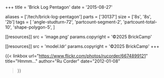 +++
title = 'Brick Log Pentagon'
date  = '2015-08-27'

aliases = ['/tech/brick-log-pentagon']
parts = ['30137']
size  = ['8s', '8s', '2b']
tags  = [
  'angle-studturn-72',
  'partcount-segment-2',
  'partcount-total-10',
  'shape-polygon-5',
]

[[resources]]
src              = 'image.png'
params.copyright = '©2025 BrickCamp'

[[resources]]
src              = 'model.ldr'
params.copyright = '©2025 BrickCamp'
+++

{{< linkbox
    url="https://www.flickr.com/photos/rucorder/6674899121"
    title="Hmmm..."
    author="Ru Corder"
    date="2012-01-08"
>}}
